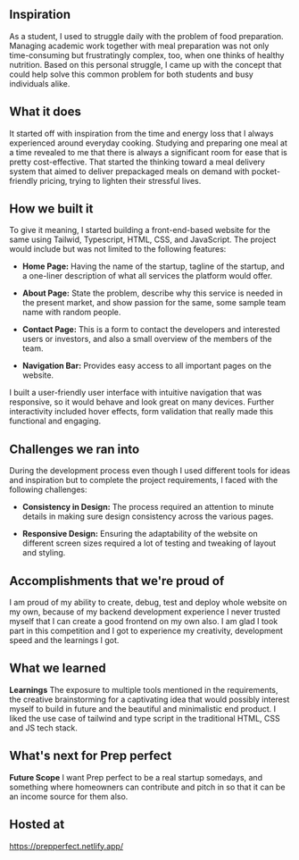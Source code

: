 ## Inspiration
As a student, I used to struggle daily with the problem of food preparation. Managing academic work together with meal preparation was not only time-consuming but frustratingly complex, too, when one thinks of healthy nutrition. Based on this personal struggle, I came up with the concept that could help solve this common problem for both students and busy individuals alike.

## What it does
It started off with inspiration from the time and energy loss that I always experienced around everyday cooking. Studying and preparing one meal at a time revealed to me that there is always a significant room for ease that is pretty cost-effective. That started the thinking toward a meal delivery system that aimed to deliver prepackaged meals on demand with pocket-friendly pricing, trying to lighten their stressful lives.

## How we built it
To give it meaning, I started building a front-end-based website for the same using Tailwid, Typescript, HTML, CSS, and JavaScript. The project would include but was not limited to the following features:

* **Home Page:** Having the name of the startup, tagline of the startup, and a one-liner description of what all services the platform would offer.

* **About Page:** State the problem, describe why this service is needed in the present market, and show passion for the same, some sample team name with random people.

- **Contact Page:** This is a form to contact the developers and interested users or investors, and also a small overview of the members of the team.

- **Navigation Bar:** Provides easy access to all important pages on the website.

I built a user-friendly user interface with intuitive navigation that was responsive, so it would behave and look great on many devices. Further interactivity included hover effects, form validation that really made this functional and engaging.

## Challenges we ran into
During the development process even though I used different tools for ideas and inspiration but to complete the project requirements, I faced with the following challenges:

* **Consistency in Design:** The process required an attention to minute details in making sure design consistency across the various pages.

- **Responsive Design:** Ensuring the adaptability of the website on different screen sizes required a lot of testing and tweaking of layout and styling.

## Accomplishments that we're proud of
I am proud of my ability to create, debug, test and deploy whole website on my own, because of my backend development experience I never trusted myself that I can create a good frontend on my own also. I am glad I took part in this competition and I got to experience my creativity, development speed and the learnings I got.

## What we learned
**Learnings**  The exposure to multiple tools mentioned in the requirements, the creative brainstorming for a captivating idea that would possibly interest myself to build in future and the beautiful and minimalistic end product. I liked the use case of tailwind and type script in the traditional HTML, CSS and JS tech stack.

## What's next for Prep perfect
**Future Scope** I want Prep perfect to be a real startup somedays, and something where homeowners can contribute and pitch in so that it can be an income source for them also.

## Hosted at
https://prepperfect.netlify.app/

